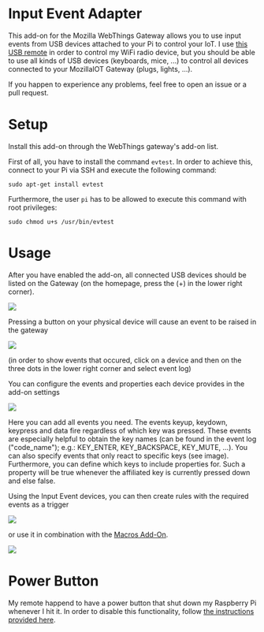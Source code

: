 # Input Event Adapter
This add-on for the Mozilla WebThings Gateway allows you to use input events from USB devices attached to your Pi to control your IoT. I use <a href='https://www.amazon.com/dp/B07RFN8Z47'>this USB remote</a> in order to control my WiFi radio device, but you should be able to use all kinds of USB devices (keyboards, mice, ...) to control all devices connected to your MozillaIOT Gateway (plugs, lights, ...).

If you happen to experience any problems, feel free to open an issue or a pull request.

# Setup
Install this add-on through the WebThings gateway's add-on list.

First of all, you have to install the command `evtest`. In order to achieve this, connect to your Pi via SSH and execute the following command:
```
sudo apt-get install evtest
```

Furthermore, the user `pi` has to be allowed to execute this command with root privileges:
```
sudo chmod u+s /usr/bin/evtest
```

# Usage
After you have enabled the add-on, all connected USB devices should be listed on the Gateway (on the homepage, press the (+) in the lower right corner).

![](https://user-images.githubusercontent.com/44091658/83340525-9931c480-a2d9-11ea-81bd-734dec02a776.PNG)

Pressing a button on your physical device will cause an event to be raised in the gateway

![](https://user-images.githubusercontent.com/44091658/83340565-1d844780-a2da-11ea-88c5-540af80e5929.PNG)

(in order to show events that occured, click on a device and then on the three dots in the lower right corner and select event log)

You can configure the events and properties each device provides in the add-on settings

![](https://user-images.githubusercontent.com/44091658/95676436-70daa080-0bbe-11eb-9f7b-dfb55ce36fb8.png)

Here you can add all events you need. The events keyup, keydown, keypress and data fire regardless of which key was pressed. These events are especially helpful to obtain the key names (can be found in the event log ("code_name"); e.g.: KEY_ENTER, KEY_BACKSPACE, KEY_MUTE, ...). You can also specify events that only react to specific keys (see image). Furthermore, you can define which keys to include properties for. Such a property will be true whenever the affiliated key is currently pressed down and else false.

Using the Input Event devices, you can then create rules with the required events as a trigger

![](https://user-images.githubusercontent.com/44091658/83340715-dac36f00-a2db-11ea-9b8f-e9e6e596e62d.PNG)

or use it in combination with the [Macros Add-On](https://github.com/Galveston01/macrozilla).

![](https://user-images.githubusercontent.com/44091658/95676476-bac38680-0bbe-11eb-8011-ce18252a5569.png)


# Power Button

My remote happend to have a power button that shut down my Raspberry Pi whenever I hit it. In order to disable this functionality, follow <a href='https://amp.reddit.com/r/linux4noobs/comments/aem32x/how_to_turn_off_sleep_button_on_keyboard_for/'>the instructions provided here</a>.

